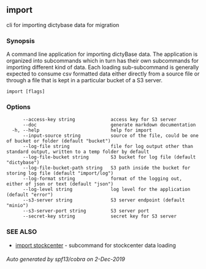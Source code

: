 ## import

cli for importing dictybase data for migration

### Synopsis

A command line application for importing dictyBase data.
The application is organized into subcommands which in turn has their
own subcommands for importing different kind of data. Each loading sub-subcommand
is generally expected to consume csv formatted data either directly from a source file
or through a file that is kept in a particular bucket of a S3 server.

```
import [flags]
```

### Options

```
      --access-key string             access key for S3 server
      --doc                           generate markdown documentation
  -h, --help                          help for import
      --input-source string           source of the file, could be one of bucket or folder (default "bucket")
      --log-file string               file for log output other than standard output, written to a temp folder by default
      --log-file-bucket string        S3 bucket for log file (default "dictybase")
      --log-file-bucket-path string   S3 path inside the bucket for storing log file (default "import/log")
      --log-format string             format of the logging out, either of json or text (default "json")
      --log-level string              log level for the application (default "error")
      --s3-server string              S3 server endpoint (default "minio")
      --s3-server-port string         S3 server port
      --secret-key string             secret key for S3 server
```

### SEE ALSO

* [import stockcenter](import_stockcenter.md)	 - subcommand for stockcenter data loading

###### Auto generated by spf13/cobra on 2-Dec-2019
